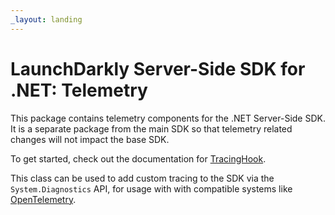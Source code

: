 ```yaml
---
_layout: landing
---
```


# LaunchDarkly Server-Side SDK for .NET: Telemetry

This package contains telemetry components for the .NET Server-Side SDK. It is a separate package from the main SDK so 
that telemetry related changes will not impact the base SDK.

To get started, check out the documentation for [TracingHook](api/LaunchDarkly.Sdk.Server.Telemetry.TracingHook.yml). 

This class can be used to add custom tracing to the SDK via the `System.Diagnostics` API, for usage with with compatible 
systems like [OpenTelemetry](https://opentelemetry.io/docs/languages/net/).
